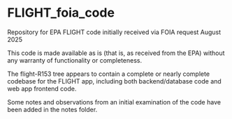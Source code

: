 # FLIGHT_foia_code
Repository for EPA FLIGHT code initially received via FOIA request August 2025

This code is made available as is (that is, as received from the EPA) without
any warranty of functionality or completeness. 

The flight-R153 tree appears to contain a complete or nearly complete codebase
for the FLIGHT app, including both backend/database code and web app frontend 
code. 

Some notes and observations from an initial examination of the code have been 
added in the notes folder.
